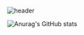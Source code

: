 ![header](https://capsule-render.vercel.app/api?type=Waving&color=DDA0DD&height=140&fontAlign=20&text=Chaemin%20Lee&fontSize=40&fontColor=BA55D3)

![Anurag's GitHub stats](https://github-readme-stats.vercel.app/api?username=Chaemin-L&&show_icons=true&theme=buefy)

<!--
**Chaemin-L/Chaemin-L** is a ✨ _special_ ✨ repository because its `README.md` (this file) appears on your GitHub profile.

Here are some ideas to get you started:

- 🔭 I’m currently working on ...
- 🌱 I’m currently learning ...
- 👯 I’m looking to collaborate on ...
- 🤔 I’m looking for help with ...
- 💬 Ask me about ...
- 📫 How to reach me: ...
- 😄 Pronouns: ...
- ⚡ Fun fact: ...
-->
